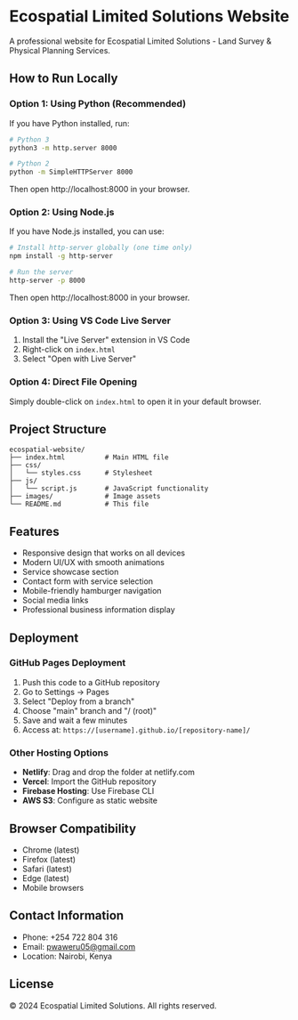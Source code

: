 # Ecospatial Limited Solutions Website

A professional website for Ecospatial Limited Solutions - Land Survey & Physical Planning Services.

## How to Run Locally

### Option 1: Using Python (Recommended)
If you have Python installed, run:
```bash
# Python 3
python3 -m http.server 8000

# Python 2
python -m SimpleHTTPServer 8000
```
Then open http://localhost:8000 in your browser.

### Option 2: Using Node.js
If you have Node.js installed, you can use:
```bash
# Install http-server globally (one time only)
npm install -g http-server

# Run the server
http-server -p 8000
```
Then open http://localhost:8000 in your browser.

### Option 3: Using VS Code Live Server
1. Install the "Live Server" extension in VS Code
2. Right-click on `index.html`
3. Select "Open with Live Server"

### Option 4: Direct File Opening
Simply double-click on `index.html` to open it in your default browser.

## Project Structure
```
ecospatial-website/
├── index.html          # Main HTML file
├── css/
│   └── styles.css      # Stylesheet
├── js/
│   └── script.js       # JavaScript functionality
├── images/             # Image assets
└── README.md           # This file
```

## Features
- Responsive design that works on all devices
- Modern UI/UX with smooth animations
- Service showcase section
- Contact form with service selection
- Mobile-friendly hamburger navigation
- Social media links
- Professional business information display

## Deployment

### GitHub Pages Deployment
1. Push this code to a GitHub repository
2. Go to Settings → Pages
3. Select "Deploy from a branch"
4. Choose "main" branch and "/ (root)"
5. Save and wait a few minutes
6. Access at: `https://[username].github.io/[repository-name]/`

### Other Hosting Options
- **Netlify**: Drag and drop the folder at netlify.com
- **Vercel**: Import the GitHub repository
- **Firebase Hosting**: Use Firebase CLI
- **AWS S3**: Configure as static website

## Browser Compatibility
- Chrome (latest)
- Firefox (latest)
- Safari (latest)
- Edge (latest)
- Mobile browsers

## Contact Information
- Phone: +254 722 804 316
- Email: pwaweru05@gmail.com
- Location: Nairobi, Kenya

## License
© 2024 Ecospatial Limited Solutions. All rights reserved.
